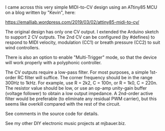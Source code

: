 I came across this very simple MIDI-to-CV design using an ATtiny85 MCU on a blog written by "Kevin", here:

https://emalliab.wordpress.com/2019/03/02/attiny85-midi-to-cv/

The original design has only one CV output. I extended the Arduino sketch to support 2 CV outputs. 
The 2nd CV can be configured (by #defines) to respond to MIDI velocity, modulation (CC1) or breath pressure (CC2) to suit wind controllers.

There is also an option to enable "Multi-Trigger" mode, so that the device will work properly with a polyphonic controller.

The CV outputs require a low-pass filter. For most purposes, a simple 1st-order RC filter will suffice. The corner frequency
should be in the range 300Hz to 1kHz. For example, use R = 2k2, C = 100n, or R = 1k0, C = 220n. The resistor value should be low,
or use an op-amp unity-gain buffer (voltage follower) to obtain a low output impedance. A 2nd-order active filter would be
preferable (to eliminate any residual PWM carrier), but this seems like overkill compared with the rest of the circuit.

See comments in the source code for details.

See my other DIY electronic music projects at mjbauer.biz.
